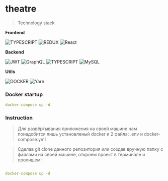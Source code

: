 # theatre
 > Technology stack 

**Frontend**


![TYPESCRIPT](https://img.shields.io/badge/-TypeScript-01000d?style=for-the-badge&logo=typescript&logoColor=white) 
![REDUX](https://img.shields.io/badge/-Redux-01000d?style=for-the-badge&logo=redux&logoColor=white) 
![React](https://img.shields.io/badge/react-%2320232a.svg?style=for-the-badge&logo=react&logoColor=%2361DAFB)


**Backend**
 
![JWT](https://img.shields.io/badge/JWT-black?style=for-the-badge&logo=JSON%20web%20tokens) 
![GraphQL](https://img.shields.io/badge/-GraphQL-E10098?style=for-the-badge&logo=graphql&logoColor=white)
![TYPESCRIPT](https://img.shields.io/badge/-TypeScript-01000d?style=for-the-badge&logo=typescript&logoColor=white)
![MySQL](https://img.shields.io/badge/mysql-%2300f.svg?style=for-the-badge&logo=mysql&logoColor=white)

**Utils**

![DOCKER](https://img.shields.io/badge/-Docker-01000d?style=for-the-badge&logo=docker&logoColor=white)
![Yarn](https://img.shields.io/badge/Yarn-01000d.svg?style=for-the-badge&logo=yarn&logoColor=white)


### Docker startup
```yml
docker-compose up -d
```

### Instruction
> Для развёртывания приложения на своей машине нам понадобится лишь установленый docker и 2 файла: .env и docker-compose.yml

> Сделав git clone данного репозитория или создав вручную папку с файлами на своей машине, откроем проект в терминале и пропишем:
```yml

docker-compose up -d
```

